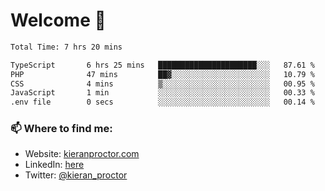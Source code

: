 # Welcome 🦘

<!--START_SECTION:waka-->

```txt
Total Time: 7 hrs 20 mins

TypeScript       6 hrs 25 mins   ██████████████████████░░░   87.61 %
PHP              47 mins         ██▓░░░░░░░░░░░░░░░░░░░░░░   10.79 %
CSS              4 mins          ▒░░░░░░░░░░░░░░░░░░░░░░░░   00.95 %
JavaScript       1 min           ░░░░░░░░░░░░░░░░░░░░░░░░░   00.33 %
.env file        0 secs          ░░░░░░░░░░░░░░░░░░░░░░░░░   00.14 %
```

<!--END_SECTION:waka-->

### 📫 Where to find me:

-   Website: [kieranproctor.com](https://kieranproctor.com/)
-   LinkedIn: [here](https://www.linkedin.com/in/kieran-proctor-086b5a159/)
-   Twitter: [@kieran_proctor](https://twitter.com/kieran_proctor)
